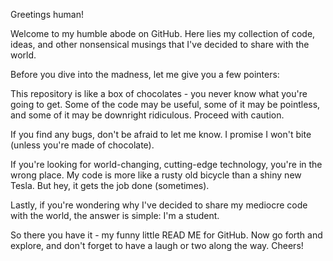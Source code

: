 Greetings human!

Welcome to my humble abode on GitHub. Here lies my collection of code, ideas, and other nonsensical musings that I've decided to share with the world.

Before you dive into the madness, let me give you a few pointers:

This repository is like a box of chocolates - you never know what you're going to get. Some of the code may be useful, some of it may be pointless, and some of it may be downright ridiculous. Proceed with caution.

If you find any bugs, don't be afraid to let me know. I promise I won't bite (unless you're made of chocolate).

If you're looking for world-changing, cutting-edge technology, you're in the wrong place. My code is more like a rusty old bicycle than a shiny new Tesla. But hey, it gets the job done (sometimes).

Lastly, if you're wondering why I've decided to share my mediocre code with the world, the answer is simple: I'm a student.

So there you have it - my funny little READ ME for GitHub. Now go forth and explore, and don't forget to have a laugh or two along the way. Cheers!
